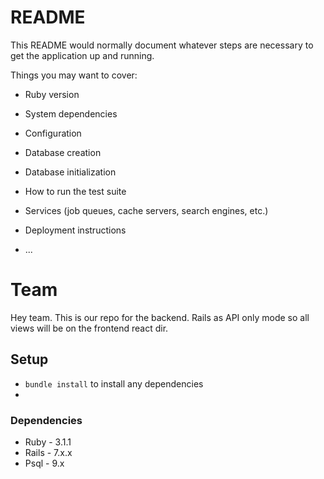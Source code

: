 # README

This README would normally document whatever steps are necessary to get the
application up and running.

Things you may want to cover:

* Ruby version

* System dependencies

* Configuration

* Database creation

* Database initialization

* How to run the test suite

* Services (job queues, cache servers, search engines, etc.)

* Deployment instructions

* ...


# Team
Hey team. This is our repo for the backend.
Rails as API only mode so all views will be on the frontend react dir.

## Setup

- `bundle install` to install any dependencies
-

### Dependencies

- Ruby - 3.1.1
- Rails - 7.x.x
- Psql - 9.x